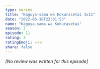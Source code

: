 ```yaml
---
type: series
title: "Kaguya-sama wa Kokurasetai 3x11"
date: "2022-06-18T22:01:53"
name: "Kaguya-sama wa Kokurasetai"
season: 3
episode: 11
rating: 3
ratingEmoji: ⭐️⭐️⭐️
share: false
---
```


*[No review was written for this episode]*
